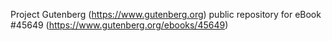 Project Gutenberg (https://www.gutenberg.org) public repository for eBook #45649 (https://www.gutenberg.org/ebooks/45649)
